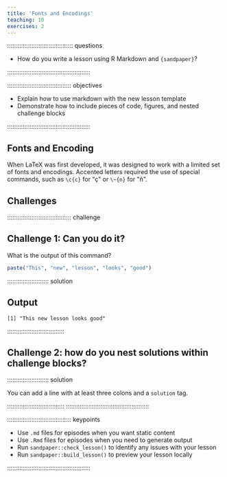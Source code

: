 ```yaml
---
title: 'Fonts and Encodings'
teaching: 10
exercises: 2
---
```


:::::::::::::::::::::::::::::::::::::: questions

- How do you write a lesson using R Markdown and `{sandpaper}`?

::::::::::::::::::::::::::::::::::::::::::::::::

::::::::::::::::::::::::::::::::::::: objectives

- Explain how to use markdown with the new lesson template
- Demonstrate how to include pieces of code, figures, and nested challenge blocks

::::::::::::::::::::::::::::::::::::::::::::::::

## Fonts and Encoding

When LaTeX was first developed, it was designed to work with a limited set of fonts and encodings.
Accented letters required the use of special commands, such as `\c{c}` for "ç" or `\~{n}` for "ñ".


## Challenges

::::::::::::::::::::::::::::::::::::: challenge

## Challenge 1: Can you do it?

What is the output of this command?

```r
paste("This", "new", "lesson", "looks", "good")
```

:::::::::::::::::::::::: solution

## Output

```output
[1] "This new lesson looks good"
```

:::::::::::::::::::::::::::::::::


## Challenge 2: how do you nest solutions within challenge blocks?

:::::::::::::::::::::::: solution

You can add a line with at least three colons and a `solution` tag.

:::::::::::::::::::::::::::::::::
::::::::::::::::::::::::::::::::::::::::::::::::

::::::::::::::::::::::::::::::::::::: keypoints

- Use `.md` files for episodes when you want static content
- Use `.Rmd` files for episodes when you need to generate output
- Run `sandpaper::check_lesson()` to identify any issues with your lesson
- Run `sandpaper::build_lesson()` to preview your lesson locally

::::::::::::::::::::::::::::::::::::::::::::::::


